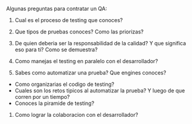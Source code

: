 Algunas preguntas para contratar un QA:

1. Cual es el proceso de testing que conoces?

1. Que tipos de pruebas conoces? Como las priorizas?

1. De quien deberia ser la responsabilidad de la calidad? Y que significa eso para ti? Como se demuestra?

1. Como manejas el testing en paralelo con el desarrollador?

1. Sabes como automatizar una prueba? Que engines conoces?

  - Como organizarias el codigo de testing?
  - Cuales son los retos tipicos al automatizar la prueba? Y luego de que corren por un tiempo?
  - Conoces la piramide de testing?

1. Como lograr la colaboracion con el desarrollador?